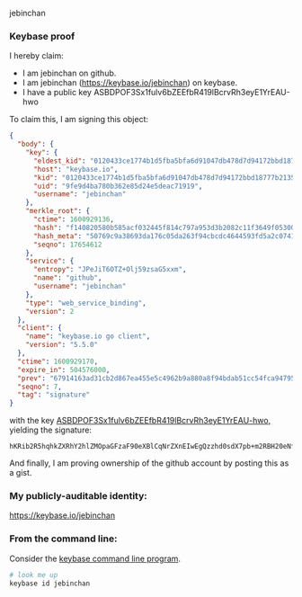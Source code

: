 jebinchan
### Keybase proof

I hereby claim:

  * I am jebinchan on github.
  * I am jebinchan (https://keybase.io/jebinchan) on keybase.
  * I have a public key ASBDPOF3Sx1fulv6bZEEfbR419lBcrvRh3eyE1YrEAU-hwo

To claim this, I am signing this object:

```json
{
  "body": {
    "key": {
      "eldest_kid": "0120433ce1774b1d5fba5bfa6d91047db478d7d94172bbd18777b213562b10053e870a",
      "host": "keybase.io",
      "kid": "0120433ce1774b1d5fba5bfa6d91047db478d7d94172bbd18777b213562b10053e870a",
      "uid": "9fe9d4ba780b362e85d24e5deac71919",
      "username": "jebinchan"
    },
    "merkle_root": {
      "ctime": 1600929136,
      "hash": "f140820580b585acf032445f814c797a953d3b2082c11f3649f05300b5f9c332b0dadc02baa924b88c23fda52b0708c0776d04967e6eb86009060d4d36a8a8ea",
      "hash_meta": "50769c9a38693da176c05da263f94cbcdc4644593fd5a2c074144501f3e12a39",
      "seqno": 17654612
    },
    "service": {
      "entropy": "JPeJiT6OTZ+Olj59zsaG5xxm",
      "name": "github",
      "username": "jebinchan"
    },
    "type": "web_service_binding",
    "version": 2
  },
  "client": {
    "name": "keybase.io go client",
    "version": "5.5.0"
  },
  "ctime": 1600929170,
  "expire_in": 504576000,
  "prev": "67914163ad31cb2d867ea455e5c4962b9a880a8f94bdab51cc54fca94795bdd3",
  "seqno": 7,
  "tag": "signature"
}
```

with the key [ASBDPOF3Sx1fulv6bZEEfbR419lBcrvRh3eyE1YrEAU-hwo](https://keybase.io/jebinchan), yielding the signature:

```
hKRib2R5hqhkZXRhY2hlZMOpaGFzaF90eXBlCqNrZXnEIwEgQzzhd0sdX7pb+m2RBH20eNfZQXK70Yd3shNWKxAFPocKp3BheWxvYWTESpcCB8QgZ5FBY60xyy2GfqRV5cSWK5qICo+UvatRzFT8qUeVvdPEIIllvSLvoHmehOM1Q6cQ9/ytWgrbddq9XzWFpIpONkC+AgHCo3NpZ8RAEisrLme5tLkj35qTPP+uH3h/d0ruvpHVNRZlMmadQPtyXlarNYpZMTa04X9bQqsBYQi45oYz239fwHuLTryKAqhzaWdfdHlwZSCkaGFzaIKkdHlwZQildmFsdWXEIHkF1plO0pKenyIYyTGAERZuD+wVG48TIx1H8eGaEkCDo3RhZ80CAqd2ZXJzaW9uAQ==

```

And finally, I am proving ownership of the github account by posting this as a gist.

### My publicly-auditable identity:

https://keybase.io/jebinchan

### From the command line:

Consider the [keybase command line program](https://keybase.io/download).

```bash
# look me up
keybase id jebinchan
```
